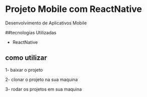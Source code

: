 # Projeto Mobile com ReactNative
Desenvolvimento de Aplicativos Mobile

##tecnologias Utilizadas
- ReactNative

## como utilizar
1- baixar o projeto

2- clonar o projeto na sua maquina

3- rodar os projetos em sua maquina
